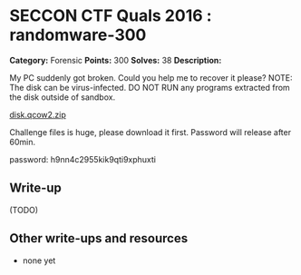 # SECCON CTF Quals 2016 : randomware-300

**Category:** Forensic
**Points:** 300
**Solves:** 38
**Description:**

My PC suddenly got broken. Could you help me to recover it please?
NOTE: The disk can be virus-infected. DO NOT RUN any programs extracted from the disk outside of sandbox.

[disk.qcow2.zip](http://files.quals.seccon.jp/disk.qcow2.zip)

Challenge files is huge, please download it first. Password will release after 60min.

password: h9nn4c2955kik9qti9xphuxti

## Write-up

(TODO)

## Other write-ups and resources

* none yet
